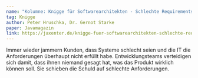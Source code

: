 ```yaml
---
name: "Kolumne: Knigge für Softwarearchitekten - Schlechte Requirements? Handeln statt Jammern!"
tag: Knigge
author: Peter Hruschka, Dr. Gernot Starke
paper: Javamagazin
link: https://jaxenter.de/knigge-fuer-softwarearchitekten-schlechte-requirements-handeln-statt-jammern-49991 
---
```

Immer wieder jammern Kunden, dass Systeme schlecht seien und die IT die Anforderungen überhaupt nicht
erfüllt habe. Entwicklungsteams verteidigen sich damit, dass ihnen niemand gesagt hat, was das Produkt 
wirklich können soll. Sie schieben die Schuld auf schlechte Anforderungen.


